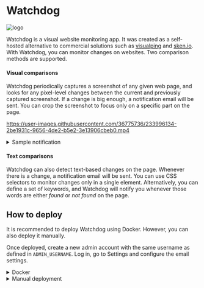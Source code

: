 # Watchdog

![logo](https://user-images.githubusercontent.com/36775736/236534653-5f6529b8-bd95-468c-a543-6ee958719530.png)

Watchdog is a visual website monitoring app. It was created as a self-hosted alternative to commercial solutions such as [visualping](https://visualping.io ) and [sken.io](https://www.sken.io/). With Watchdog, you can monitor changes on websites. Two comparison methods are supported.

#### Visual comparisons

Watchdog periodically captures a screenshot of any given web page, and looks for any pixel-level changes between the current and previously captured screenshot. If a change is big enough, a notification email will be sent. You can crop the screenshot to focus only on a specific part on the page.


https://user-images.githubusercontent.com/36775736/233996134-2be1931c-9656-4de2-b5e2-3e13906cbeb0.mp4

<details>
  <summary>Sample notification</summary>
  <img width="602" alt="sample email" src="https://user-images.githubusercontent.com/36775736/234368891-a3ff676f-e48a-4768-b453-23ebacccf5fb.png">

</details>


#### Text comparisons

Watchdog can also detect text-based changes on the page. Whenever there is a change, a notification email will be sent. You can use CSS selectors to monitor changes only in a single element. Alternatively, you can define a set of keywords, and Watchdog will notify you whenever those words are either _found_ or _not found_ on the page.

## How to deploy

It is recommended to deploy Watchdog using Docker. However, you can also deploy it manually.

Once deployed, create a new admin account with the same username as defined in `ADMIN_USERNAME`. Log in, go to Settings and configure the email settings.
<details>
  <summary>Docker</summary>

## Backend

Provide your own values for `JWT_SECRET`, and `APP_URL` in `environment` in the `watchdog_api` container in `docker-compose.yml`. If needed, adjust port and network values to suit your needs.

## Frontend

Add the `REACT_APP_API_PATH` environment variable to the `watchdog_frontend` container in `docker-compose.yml`. This should be the base URL of the API, i.e. the same value as `APP_URL` in `watchdog_api` container.

Start the containers with the following command.

```shell
docker compose up -d
```

The frontend should be available at port 3000.

To stop the containers, run

```shell
docker compose down
```



</details>
<details>
  <summary>Manual deployment</summary>

### Backend

In order to run the backend server, a `.env` file must be placed in the `backend` folder. Fill in the following details.

```ini
# Database settings
MONGODB_URI="mongodb://127.0.0.1:27017/watchdog"

# JWT settings
JWT_SECRET=<Some long random string>
JWT_EXPIRES_IN=<e.g. "30d">

# Port
PORT=3001

# Base URL
APP_URL=<Base URL of the api, e.g. https.//example-api.com>

# File path
FILES_PATH="./files"

# Admin username
# Account with this name will receive admin rights
ADMIN_USERNAME="admin"
```

After this, you can start the server. If you want to run it persistently, use `forever` or `pm2`.

### Install packages needed for the server
```
cd backend
npm install
```

### PM2
```
npm install -g pm2@latest
pm2 start index.js
```
### Forever

```
npm install -g forever
forever start index.js
```

### Frontend

Install and build.

```
npm install
npm run build
```

The built site will be in `/build`.
</details>

